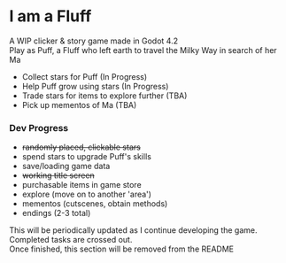 # I am a Fluff

A WIP clicker & story game made in Godot 4.2  
Play as Puff, a Fluff who left earth to travel the Milky Way in search of her Ma  
- Collect stars for Puff (In Progress)  
- Help Puff grow using stars (In Progress)  
- Trade stars for items to explore further (TBA)  
- Pick up mementos of Ma (TBA)  

### Dev Progress  
- ~~randomly placed, clickable stars~~  
- spend stars to upgrade Puff's skills  
- save/loading game data  
- ~~working title screen~~  
- purchasable items in game store  
- explore (move on to another 'area')  
- mementos (cutscenes, obtain methods)  
- endings (2-3 total)  

This will be periodically updated as I continue developing the game.  
Completed tasks are crossed out.  
Once finished, this section will be removed from the README  